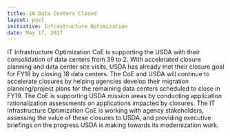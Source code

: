 ```yaml
---
title: 18 Data Centers Closed
layout: post
initiative: Infrastructure Optimization
date: May 17, 2017
---
```



IT Infrastructure Optimization CoE is supporting the USDA with their consolidation of data centers from 39 to 2. With accelerated closure planning and data center site visits, USDA has already met their closure goal for FY18 by closing 18 data centers. The CoE and USDA will continue to accelerate closures by helping agencies develop their migration planning/project plans for the remaining data centers scheduled to close in FY19. The CoE is supporting USDA mission areas by conducting application rationalization assessments on applications impacted by closures. The IT Infrastructure Optimization CoE is working with agency stakeholders, assessing the value of these closures to USDA, and providing executive briefings on the progress USDA is making towards its modernization work.
